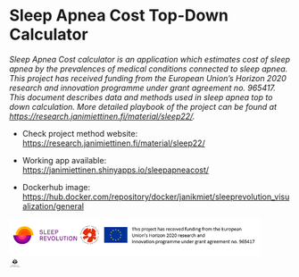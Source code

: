 # Sleep Apnea Cost Top-Down Calculator

*Sleep Apnea Cost calculator is an application which estimates cost of
sleep apnea by the prevalences of medical conditions connected to sleep
apnea. This project has received funding from the European Union’s
Horizon 2020 research and innovation programme under grant agreement no.
965417. This document describes data and methods used in sleep apnea top
to down calculation. More detailed playbook of the project can be found
at <https://research.janimiettinen.fi/material/sleep22/>.*

- Check project method website: <https://research.janimiettinen.fi/material/sleep22/>

- Working app available: <https://janimiettinen.shinyapps.io/sleepapneacost/>

- Dockerhub image: <https://hub.docker.com/repository/docker/janikmiet/sleeprevolution_visualization/general>

![](app/www/img/alllogos.png) 
<br>
<img src="app/www/img/uef.png" style="width:4.0%" />